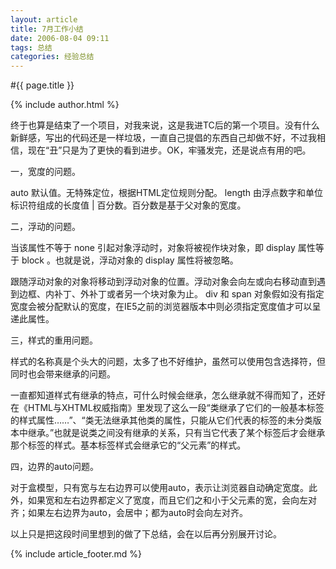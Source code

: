 ```yaml
---
layout: article
title: 7月工作小结
date: 2006-08-04 09:11
tags: 总结
categories: 经验总结
---
```


#{{ page.title }}

{% include author.html %}

终于也算是结束了一个项目，对我来说，这是我进TC后的第一个项目。没有什么新鲜感，写出的代码还是一样垃圾，一直自己提倡的东西自己却做不好，不过我相信，现在“丑”只是为了更快的看到进步。OK，牢骚发完，还是说点有用的吧。

一，宽度的问题。

auto 默认值。无特殊定位，根据HTML定位规则分配。 length 由浮点数字和单位标识符组成的长度值 | 百分数。百分数是基于父对象的宽度。

二，浮动的问题。

当该属性不等于 none 引起对象浮动时，对象将被视作块对象，即 display 属性等于 block 。也就是说，浮动对象的 display 属性将被忽略。

跟随浮动对象的对象将移动到浮动对象的位置。浮动对象会向左或向右移动直到遇到边框、内补丁、外补丁或者另一个块对象为止。 div 和 span 对象假如没有指定宽度会被分配默认的宽度，在IE5之前的浏览器版本中则必须指定宽度值才可以呈递此属性。

三，样式的重用问题。

样式的名称真是个头大的问题，太多了也不好维护，虽然可以使用包含选择符，但同时也会带来继承的问题。

一直都知道样式有继承的特点，可什么时候会继承，怎么继承就不得而知了，还好在《HTML与XHTML权威指南》里发现了这么一段“类继承了它们的一般基本标签的样式属性……”、“类无法继承其他类的属性，只能从它们代表的标签的未分类版本中继承。”也就是说类之间没有继承的关系，只有当它代表了某个标签后才会继承那个标签的样式。基本标签样式会继承它的“父元素”的样式。

四，边界的auto问题。

对于盒模型，只有宽与左右边界可以使用auto，表示让浏览器自动确定宽度。此外，如果宽和左右边界都定义了宽度，而且它们之和小于父元素的宽，会向左对齐；如果左右边界为auto，会居中；都为auto时会向左对齐。

以上只是把这段时间里想到的做了下总结，会在以后再分别展开讨论。

{% include article_footer.md %}
